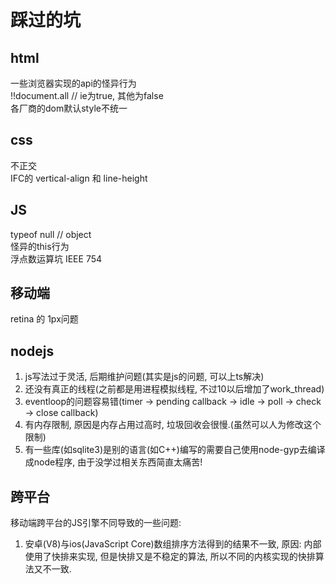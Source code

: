 # 踩过的坑
## html
一些浏览器实现的api的怪异行为  
!!document.all   // ie为true, 其他为false  
各厂商的dom默认style不统一  

## css 
不正交  
IFC的 vertical-align  和 line-height  

## JS 
typeof null		// object  
怪异的this行为  
浮点数运算坑 IEEE 754  

## 移动端
retina 的 1px问题  


## nodejs
1. js写法过于灵活, 后期维护问题(其实是js的问题, 可以上ts解决)  
2. 还没有真正的线程(之前都是用进程模拟线程, 不过10以后增加了work_thread)  
3. eventloop的问题容易错(timer -> pending callback -> idle -> poll -> check -> close callback)
4. 有内存限制, 原因是内存占用过高时, 垃圾回收会很慢.(虽然可以人为修改这个限制) 
5. 有一些库(如sqlite3)是别的语言(如C++)编写的需要自己使用node-gyp去编译成node程序, 由于没学过相关东西简直太痛苦!

## 跨平台
移动端跨平台的JS引擎不同导致的一些问题:   
1. 安卓(V8)与ios(JavaScript Core)数组排序方法得到的结果不一致, 原因: 内部使用了快排来实现, 但是快排又是不稳定的算法, 所以不同的内核实现的快排算法又不一致.
